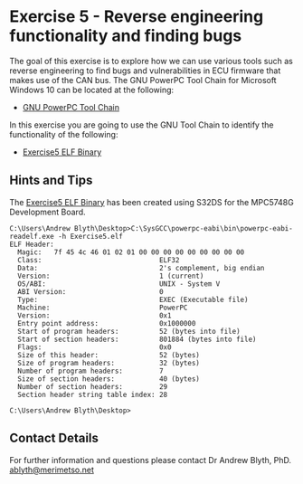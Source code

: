# Exercise 5 - Reverse engineering functionality and finding bugs

The goal of this exercise is to explore how we can use various tools such as reverse engineering to find bugs and vulnerabilities in ECU firmware that makes use of the CAN bus. The GNU PowerPC Tool Chain for Microsoft Windows 10 can be located at the following:

* [GNU PowerPC Tool Chain](https://gnutoolchains.com/powerpc-eabi/)

In this exercise you are going to use the GNU Tool Chain to identify the functionality of the following:

* [Exercise5 ELF Binary](https://github.com/Merimetso-Code/EmbeddedAutomotiveSecurity/blob/main/Exercise5.elf)

## Hints and Tips

The [Exercise5 ELF Binary](https://github.com/Merimetso-Code/EmbeddedAutomotiveSecurity/blob/main/Exercise5.elf) has been created using S32DS for the MPC5748G Development Board. 


```
C:\Users\Andrew Blyth\Desktop>C:\SysGCC\powerpc-eabi\bin\powerpc-eabi-readelf.exe -h Exercise5.elf
ELF Header:
  Magic:   7f 45 4c 46 01 02 01 00 00 00 00 00 00 00 00 00
  Class:                             ELF32
  Data:                              2's complement, big endian
  Version:                           1 (current)
  OS/ABI:                            UNIX - System V
  ABI Version:                       0
  Type:                              EXEC (Executable file)
  Machine:                           PowerPC
  Version:                           0x1
  Entry point address:               0x1000000
  Start of program headers:          52 (bytes into file)
  Start of section headers:          801884 (bytes into file)
  Flags:                             0x0
  Size of this header:               52 (bytes)
  Size of program headers:           32 (bytes)
  Number of program headers:         7
  Size of section headers:           40 (bytes)
  Number of section headers:         29
  Section header string table index: 28

C:\Users\Andrew Blyth\Desktop>
```

## Contact Details

For further information and questions please contact Dr Andrew Blyth, PhD. <ablyth@merimetso.net>
